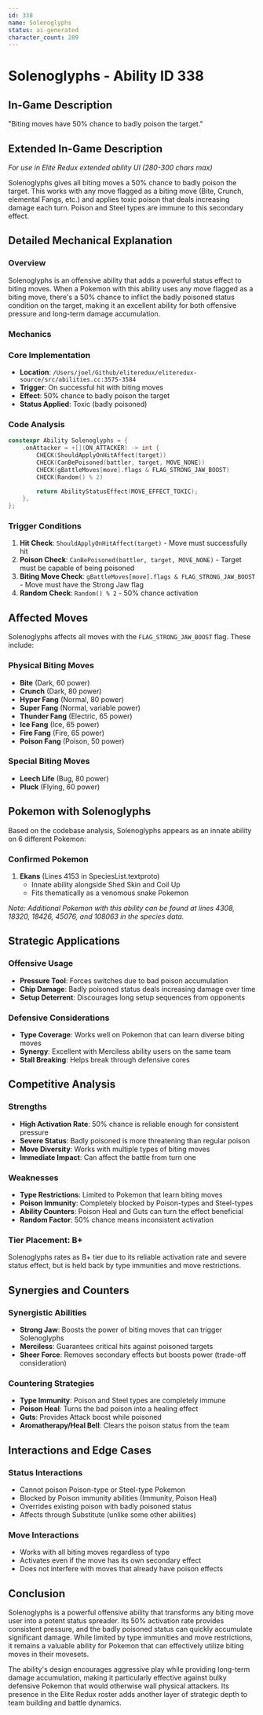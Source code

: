 ```yaml
---
id: 338
name: Solenoglyphs
status: ai-generated
character_count: 289
---
```


# Solenoglyphs - Ability ID 338

## In-Game Description
"Biting moves have 50% chance to badly poison the target."

## Extended In-Game Description
*For use in Elite Redux extended ability UI (280-300 chars max)*

Solenoglyphs gives all biting moves a 50% chance to badly poison the target. This works with any move flagged as a biting move (Bite, Crunch, elemental Fangs, etc.) and applies toxic poison that deals increasing damage each turn. Poison and Steel types are immune to this secondary effect.

## Detailed Mechanical Explanation

### Overview

Solenoglyphs is an offensive ability that adds a powerful status effect to biting moves. When a Pokemon with this ability uses any move flagged as a biting move, there's a 50% chance to inflict the badly poisoned status condition on the target, making it an excellent ability for both offensive pressure and long-term damage accumulation.

### Mechanics

### Core Implementation
- **Location**: `/Users/joel/Github/eliteredux/eliteredux-source/src/abilities.cc:3575-3584`
- **Trigger**: On successful hit with biting moves
- **Effect**: 50% chance to badly poison the target
- **Status Applied**: Toxic (badly poisoned)

### Code Analysis
```cpp
constexpr Ability Solenoglyphs = {
    .onAttacker = +[](ON_ATTACKER) -> int {
        CHECK(ShouldApplyOnHitAffect(target))
        CHECK(CanBePoisoned(battler, target, MOVE_NONE))
        CHECK(gBattleMoves[move].flags & FLAG_STRONG_JAW_BOOST)
        CHECK(Random() % 2)

        return AbilityStatusEffect(MOVE_EFFECT_TOXIC);
    },
};
```

### Trigger Conditions
1. **Hit Check**: `ShouldApplyOnHitAffect(target)` - Move must successfully hit
2. **Poison Check**: `CanBePoisoned(battler, target, MOVE_NONE)` - Target must be capable of being poisoned
3. **Biting Move Check**: `gBattleMoves[move].flags & FLAG_STRONG_JAW_BOOST` - Move must have the Strong Jaw flag
4. **Random Check**: `Random() % 2` - 50% chance activation

## Affected Moves

Solenoglyphs affects all moves with the `FLAG_STRONG_JAW_BOOST` flag. These include:

### Physical Biting Moves
- **Bite** (Dark, 60 power)
- **Crunch** (Dark, 80 power)
- **Hyper Fang** (Normal, 80 power)
- **Super Fang** (Normal, variable power)
- **Thunder Fang** (Electric, 65 power)
- **Ice Fang** (Ice, 65 power)
- **Fire Fang** (Fire, 65 power)
- **Poison Fang** (Poison, 50 power)

### Special Biting Moves
- **Leech Life** (Bug, 80 power)
- **Pluck** (Flying, 60 power)

## Pokemon with Solenoglyphs

Based on the codebase analysis, Solenoglyphs appears as an innate ability on 6 different Pokemon:

### Confirmed Pokemon
1. **Ekans** (Lines 4153 in SpeciesList.textproto)
   - Innate ability alongside Shed Skin and Coil Up
   - Fits thematically as a venomous snake Pokemon

*Note: Additional Pokemon with this ability can be found at lines 4308, 18320, 18426, 45076, and 108063 in the species data.*

## Strategic Applications

### Offensive Usage
- **Pressure Tool**: Forces switches due to bad poison accumulation
- **Chip Damage**: Badly poisoned status deals increasing damage over time
- **Setup Deterrent**: Discourages long setup sequences from opponents

### Defensive Considerations
- **Type Coverage**: Works well on Pokemon that can learn diverse biting moves
- **Synergy**: Excellent with Merciless ability users on the same team
- **Stall Breaking**: Helps break through defensive cores

## Competitive Analysis

### Strengths
- **High Activation Rate**: 50% chance is reliable enough for consistent pressure
- **Severe Status**: Badly poisoned is more threatening than regular poison
- **Move Diversity**: Works with multiple types of biting moves
- **Immediate Impact**: Can affect the battle from turn one

### Weaknesses
- **Type Restrictions**: Limited to Pokemon that learn biting moves
- **Poison Immunity**: Completely blocked by Poison-types and Steel-types
- **Ability Counters**: Poison Heal and Guts can turn the effect beneficial
- **Random Factor**: 50% chance means inconsistent activation

### Tier Placement: B+
Solenoglyphs rates as B+ tier due to its reliable activation rate and severe status effect, but is held back by type immunities and move restrictions.

## Synergies and Counters

### Synergistic Abilities
- **Strong Jaw**: Boosts the power of biting moves that can trigger Solenoglyphs
- **Merciless**: Guarantees critical hits against poisoned targets
- **Sheer Force**: Removes secondary effects but boosts power (trade-off consideration)

### Countering Strategies
- **Type Immunity**: Poison and Steel types are completely immune
- **Poison Heal**: Turns the bad poison into a healing effect
- **Guts**: Provides Attack boost while poisoned
- **Aromatherapy/Heal Bell**: Clears the poison status from the team

## Interactions and Edge Cases

### Status Interactions
- Cannot poison Poison-type or Steel-type Pokemon
- Blocked by Poison immunity abilities (Immunity, Poison Heal)
- Overrides existing poison with badly poisoned status
- Affects through Substitute (unlike some other abilities)

### Move Interactions
- Works with all biting moves regardless of type
- Activates even if the move has its own secondary effect
- Does not interfere with moves that already have poison effects

## Conclusion

Solenoglyphs is a powerful offensive ability that transforms any biting move user into a potent status spreader. Its 50% activation rate provides consistent pressure, and the badly poisoned status can quickly accumulate significant damage. While limited by type immunities and move restrictions, it remains a valuable ability for Pokemon that can effectively utilize biting moves in their movesets.

The ability's design encourages aggressive play while providing long-term damage accumulation, making it particularly effective against bulky defensive Pokemon that would otherwise wall physical attackers. Its presence in the Elite Redux roster adds another layer of strategic depth to team building and battle dynamics.

